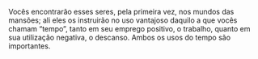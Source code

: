 ﻿Vocês encontrarão esses seres, pela primeira vez, nos mundos das mansões; ali eles os instruirão no uso vantajoso daquilo a que vocês chamam  “tempo”, tanto em seu emprego positivo, o trabalho, quanto em sua utilização negativa, o descanso. Ambos os usos do tempo são importantes.
